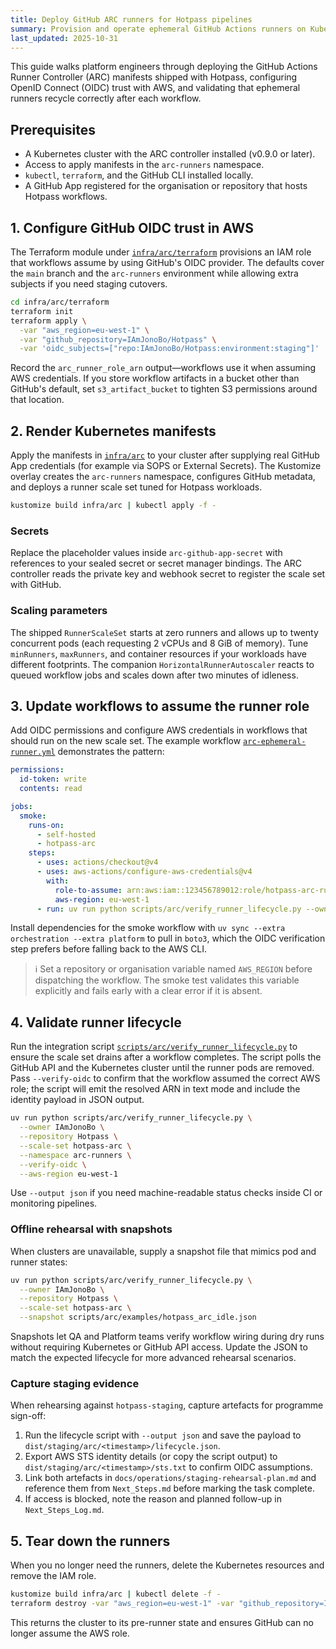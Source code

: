 ```yaml
---
title: Deploy GitHub ARC runners for Hotpass pipelines
summary: Provision and operate ephemeral GitHub Actions runners on Kubernetes using OIDC and the Actions Runner Controller.
last_updated: 2025-10-31
---
```


This guide walks platform engineers through deploying the GitHub Actions Runner Controller (ARC) manifests shipped with Hotpass,
configuring OpenID Connect (OIDC) trust with AWS, and validating that ephemeral runners recycle correctly after each workflow.

## Prerequisites

- A Kubernetes cluster with the ARC controller installed (v0.9.0 or later).
- Access to apply manifests in the `arc-runners` namespace.
- `kubectl`, `terraform`, and the GitHub CLI installed locally.
- A GitHub App registered for the organisation or repository that hosts Hotpass workflows.

## 1. Configure GitHub OIDC trust in AWS

The Terraform module under [`infra/arc/terraform`](../../infra/arc/terraform) provisions an IAM role that workflows assume by using
GitHub's OIDC provider. The defaults cover the `main` branch and the `arc-runners` environment while allowing extra subjects if
you need staging cutovers.

```bash
cd infra/arc/terraform
terraform init
terraform apply \
  -var "aws_region=eu-west-1" \
  -var "github_repository=IAmJonoBo/Hotpass" \
  -var 'oidc_subjects=["repo:IAmJonoBo/Hotpass:environment:staging"]'
```

Record the `arc_runner_role_arn` output—workflows use it when assuming AWS credentials. If you store workflow artifacts in a
bucket other than GitHub's default, set `s3_artifact_bucket` to tighten S3 permissions around that location.

## 2. Render Kubernetes manifests

Apply the manifests in [`infra/arc`](../../infra/arc/) to your cluster after supplying real GitHub App credentials (for example via
SOPS or External Secrets). The Kustomize overlay creates the `arc-runners` namespace, configures GitHub metadata, and deploys a
runner scale set tuned for Hotpass workloads.

```bash
kustomize build infra/arc | kubectl apply -f -
```

### Secrets

Replace the placeholder values inside `arc-github-app-secret` with references to your sealed secret or secret manager bindings.
The ARC controller reads the private key and webhook secret to register the scale set with GitHub.

### Scaling parameters

The shipped `RunnerScaleSet` starts at zero runners and allows up to twenty concurrent pods (each requesting 2 vCPUs and 8 GiB of
memory). Tune `minRunners`, `maxRunners`, and container resources if your workloads have different footprints. The companion
`HorizontalRunnerAutoscaler` reacts to queued workflow jobs and scales down after two minutes of idleness.

## 3. Update workflows to assume the runner role

Add OIDC permissions and configure AWS credentials in workflows that should run on the new scale set. The example workflow
[`arc-ephemeral-runner.yml`](../../.github/workflows/arc-ephemeral-runner.yml) demonstrates the pattern:

```yaml
permissions:
  id-token: write
  contents: read

jobs:
  smoke:
    runs-on:
      - self-hosted
      - hotpass-arc
    steps:
      - uses: actions/checkout@v4
      - uses: aws-actions/configure-aws-credentials@v4
        with:
          role-to-assume: arn:aws:iam::123456789012:role/hotpass-arc-runner
          aws-region: eu-west-1
      - run: uv run python scripts/arc/verify_runner_lifecycle.py --owner IAmJonoBo --repository Hotpass --scale-set hotpass-arc --verify-oidc --aws-region eu-west-1
```

Install dependencies for the smoke workflow with `uv sync --extra orchestration --extra platform` to pull in `boto3`, which the
OIDC verification step prefers before falling back to the AWS CLI.

> ℹ️ Set a repository or organisation variable named `AWS_REGION` before dispatching the workflow. The smoke test validates this
> variable explicitly and fails early with a clear error if it is absent.

## 4. Validate runner lifecycle

Run the integration script [`scripts/arc/verify_runner_lifecycle.py`](../../scripts/arc/verify_runner_lifecycle.py) to ensure the
scale set drains after a workflow completes. The script polls the GitHub API and the Kubernetes cluster until the runner pods are
removed. Pass `--verify-oidc` to confirm that the workflow assumed the correct AWS role; the script will emit the resolved ARN in
text mode and include the identity payload in JSON output.

```bash
uv run python scripts/arc/verify_runner_lifecycle.py \
  --owner IAmJonoBo \
  --repository Hotpass \
  --scale-set hotpass-arc \
  --namespace arc-runners \
  --verify-oidc \
  --aws-region eu-west-1
```

Use `--output json` if you need machine-readable status checks inside CI or monitoring pipelines.

### Offline rehearsal with snapshots

When clusters are unavailable, supply a snapshot file that mimics pod and runner
states:

```bash
uv run python scripts/arc/verify_runner_lifecycle.py \
  --owner IAmJonoBo \
  --repository Hotpass \
  --scale-set hotpass-arc \
  --snapshot scripts/arc/examples/hotpass_arc_idle.json
```

Snapshots let QA and Platform teams verify workflow wiring during dry runs
without requiring Kubernetes or GitHub API access. Update the JSON to match the
expected lifecycle for more advanced rehearsal scenarios.

### Capture staging evidence

When rehearsing against `hotpass-staging`, capture artefacts for programme sign-off:

1. Run the lifecycle script with `--output json` and save the payload to `dist/staging/arc/<timestamp>/lifecycle.json`.
2. Export AWS STS identity details (or copy the script output) to `dist/staging/arc/<timestamp>/sts.txt` to confirm OIDC assumptions.
3. Link both artefacts in `docs/operations/staging-rehearsal-plan.md` and reference them from `Next_Steps.md` before marking the task complete.
4. If access is blocked, note the reason and planned follow-up in `Next_Steps_Log.md`.

## 5. Tear down the runners

When you no longer need the runners, delete the Kubernetes resources and remove the IAM role.

```bash
kustomize build infra/arc | kubectl delete -f -
terraform destroy -var "aws_region=eu-west-1" -var "github_repository=IAmJonoBo/Hotpass"
```

This returns the cluster to its pre-runner state and ensures GitHub can no longer assume the AWS role.
